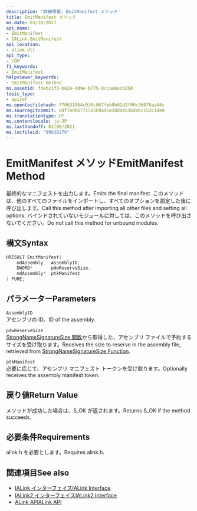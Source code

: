 ```yaml
---
description: '詳細情報: EmitManifest メソッド'
title: EmitManifest メソッド
ms.date: 03/30/2017
api_name:
- EmitManifest
- IALink.EmitManifest
api_location:
- alink.dll
api_type:
- COM
f1_keywords:
- EmitManifest
helpviewer_keywords:
- EmitManifest method
ms.assetid: fdebc1f3-b62e-4d9e-b775-8ccaa8ecb250
topic_type:
- apiref
ms.openlocfilehash: 770631864c030c067feb0b02d2f00c36076aa44c
ms.sourcegitcommit: ddf7edb67715a5b9a45e3dd44536dabc153c1de0
ms.translationtype: HT
ms.contentlocale: ja-JP
ms.lasthandoff: 02/06/2021
ms.locfileid: "99638276"
---
```

# <a name="emitmanifest-method"></a><span data-ttu-id="0b6fa-103">EmitManifest メソッド</span><span class="sxs-lookup"><span data-stu-id="0b6fa-103">EmitManifest Method</span></span>

<span data-ttu-id="0b6fa-104">最終的なマニフェストを出力します。</span><span class="sxs-lookup"><span data-stu-id="0b6fa-104">Emits the final manifest.</span></span> <span data-ttu-id="0b6fa-105">このメソッドは、他のすべてのファイルをインポートし、すべてのオプションを設定した後に呼び出します。</span><span class="sxs-lookup"><span data-stu-id="0b6fa-105">Call this method after importing all other files and setting all options.</span></span> <span data-ttu-id="0b6fa-106">バインドされていないモジュールに対しては、このメソッドを呼び出さないでください。</span><span class="sxs-lookup"><span data-stu-id="0b6fa-106">Do not call this method for unbound modules.</span></span>  
  
## <a name="syntax"></a><span data-ttu-id="0b6fa-107">構文</span><span class="sxs-lookup"><span data-stu-id="0b6fa-107">Syntax</span></span>  
  
```cpp  
HRESULT EmitManifest(  
    mdAssembly   AssemblyID,  
    DWORD*       pdwReserveSize,  
    mdAssembly*  ptkManifest  
) PURE;  
```  
  
## <a name="parameters"></a><span data-ttu-id="0b6fa-108">パラメーター</span><span class="sxs-lookup"><span data-stu-id="0b6fa-108">Parameters</span></span>  

 `AssemblyID`  
 <span data-ttu-id="0b6fa-109">アセンブリの ID。</span><span class="sxs-lookup"><span data-stu-id="0b6fa-109">ID of the assembly.</span></span>  
  
 `pdwReserveSize`  
 <span data-ttu-id="0b6fa-110">[StrongNameSignatureSize 関数](../strong-naming/strongnamesignaturesize-function.md)から取得した、アセンブリ ファイルで予約するサイズを受け取ります。</span><span class="sxs-lookup"><span data-stu-id="0b6fa-110">Receives the size to reserve in the assembly file, retrieved from [StrongNameSignatureSize Function](../strong-naming/strongnamesignaturesize-function.md).</span></span>  
  
 `ptkManifest`  
 <span data-ttu-id="0b6fa-111">必要に応じて、アセンブリ マニフェスト トークンを受け取ります。</span><span class="sxs-lookup"><span data-stu-id="0b6fa-111">Optionally receives the assembly manifest token.</span></span>  
  
## <a name="return-value"></a><span data-ttu-id="0b6fa-112">戻り値</span><span class="sxs-lookup"><span data-stu-id="0b6fa-112">Return Value</span></span>  

 <span data-ttu-id="0b6fa-113">メソッドが成功した場合は、S_OK が返されます。</span><span class="sxs-lookup"><span data-stu-id="0b6fa-113">Returns S_OK if the method succeeds.</span></span>  
  
## <a name="requirements"></a><span data-ttu-id="0b6fa-114">必要条件</span><span class="sxs-lookup"><span data-stu-id="0b6fa-114">Requirements</span></span>  

 <span data-ttu-id="0b6fa-115">alink.h を必要とします。</span><span class="sxs-lookup"><span data-stu-id="0b6fa-115">Requires alink.h.</span></span>  
  
## <a name="see-also"></a><span data-ttu-id="0b6fa-116">関連項目</span><span class="sxs-lookup"><span data-stu-id="0b6fa-116">See also</span></span>

- [<span data-ttu-id="0b6fa-117">IALink インターフェイス</span><span class="sxs-lookup"><span data-stu-id="0b6fa-117">IALink Interface</span></span>](ialink-interface.md)
- [<span data-ttu-id="0b6fa-118">IALink2 インターフェイス</span><span class="sxs-lookup"><span data-stu-id="0b6fa-118">IALink2 Interface</span></span>](ialink2-interface.md)
- [<span data-ttu-id="0b6fa-119">ALink API</span><span class="sxs-lookup"><span data-stu-id="0b6fa-119">ALink API</span></span>](index.md)
